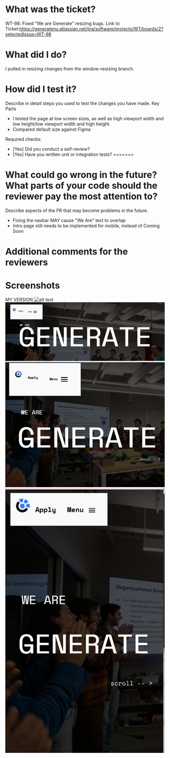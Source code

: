 
 # What was the ticket?
 WT-98: Fixed "We are Generate" resizing bugs.
 Link to Ticket:https://generatenu.atlassian.net/jira/software/projects/WT/boards/2?selectedIssue=WT-98 
 
 # What did I do?
 
 I pulled in resizing changes from the window-resizing branch.
 
 # How did I test it?
 
Describe in detail steps you used to test the changes you have made.
 Key Parts
 - I tested the page at low screen sizes, as well as high viewport width and low height/low viewport width and high height.
- Compared default size against Figma
 
 Required checks:
 
 - [Yes] Did you conduct a self-review?
 - [Yes] Have you written unit or integration tests?
=======

 # What could go wrong in the future? What parts of your code should the reviewer pay the most attention to?
 
 Describe aspects of the PR that may become problems in the future.
 
 - Fixing the navbar MAY cause "We Are" text to overlap
 - Intro page still needs to be implemented for mobile, instead of Coming Soon
 # Additional comments for the reviewers
 
 # Screenshots
 MY VERSION
 ![alt text](../public/images/PRImages/Screenshot%202023-04-06%20at%201.49.26%20AM.png)
 ![alt text](../public/images/PRImages/Screenshot%202023-04-06%20at%201.49.32%20AM.png)
 ![alt text](../public/images/PRImages/Screenshot%202023-04-06%20at%201.49.39%20AM.png)
 ![alt text](../public/images/PRImages/Screenshot%202023-04-06%20at%201.49.45%20AM.png)
